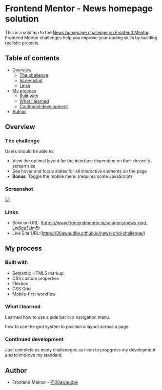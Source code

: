 # Frontend Mentor - News homepage solution

This is a solution to the [News homepage challenge on Frontend Mentor](https://www.frontendmentor.io/challenges/news-homepage-H6SWTa1MFl). Frontend Mentor challenges help you improve your coding skills by building realistic projects. 

## Table of contents

- [Overview](#overview)
  - [The challenge](#the-challenge)
  - [Screenshot](#screenshot)
  - [Links](#links)
- [My process](#my-process)
  - [Built with](#built-with)
  - [What I learned](#what-i-learned)
  - [Continued development](#continued-development)
 - [Author](#author)




## Overview

### The challenge

Users should be able to:

- View the optimal layout for the interface depending on their device's screen size
- See hover and focus states for all interactive elements on the page
- **Bonus**: Toggle the mobile menu (requires some JavaScript)

### Screenshot

![](./screenshot.jpg)



### Links

- Solution URL: (https://www.frontendmentor.io/solutions/news-grid-LwBgs3Lim5)
- Live Site URL:(https://00awaudby.github.io/news-grid-challenge/)

## My process

### Built with

- Semantic HTML5 markup
- CSS custom properties
- Flexbox
- CSS Grid
- Mobile-first workflow



### What I learned

Learned how to use a side bar in a navigation menu. 

how to use the grid system to position a layout across a page. 



### Continued development

Just complete as many challeneges as i can to propgress my development and to improve my standard.



## Author


- Frontend Mentor - [@00awaudby](https://www.frontendmentor.io/profile/00awaudby)





